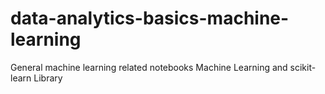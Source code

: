 # data-analytics-basics-machine-learning
General machine learning related notebooks
Machine Learning and scikit-learn Library
